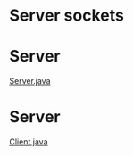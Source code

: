 # Server sockets

# Server  
[Server.java](/server/src/main/java/com/ask0n/Server.java)

# Server
[Client.java](/client/src/main/java/com/ask0n/Client.java)